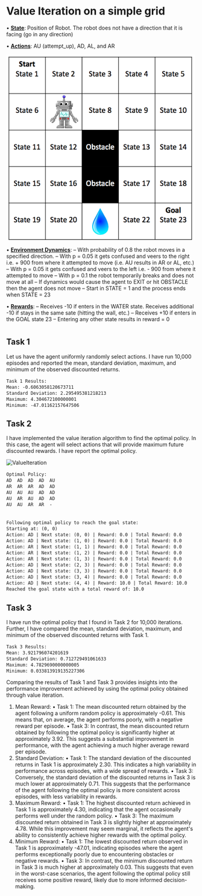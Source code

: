 # Value Iteration on a simple grid

• **<u>State</u>**: Position of Robot.
The robot does not have a direction that it is facing (go in any
direction)

• **<u>Actions</u>**: AU (attempt_up), AD, AL, and AR

![Grid](../resources/Simple_Grid.png)

• **<u>Environment Dynamics</u>**:
– With probability of 0.8 the robot moves in a
specified direction.
– With p = 0.05 it gets confused and veers to the
right i.e. + 900 from where it attempted to
move (i.e. AU results in AR or AL, etc.)
– With p = 0.05 it gets confused and veers to the
left i.e. - 900 from where it attempted to move
– With p = 0.1 the robot temporarily breaks and
does not move at all
– If dynamics would cause the agent to EXIT or
hit OBSTACLE then the agent does not move
– Start in STATE = 1 and the process ends
when STATE = 23

• **<u>Rewards</u>**:
– Receives -10 if enters in the WATER state. Receives additional -10 if stays
in the same sate (hitting the wall, etc.)
– Receives +10 if enters in the GOAL state 23
– Entering any other state results in reward = 0
#

## Task 1
Let us have the agent uniformly randomly select actions. I have run 10,000 episodes and reported
the mean, standard deviation, maximum, and minimum of the observed
discounted returns.

    Task 1 Results: 
    Mean: -0.6063058120673711
    Standard Deviation: 2.295495381218213
    Maximum: 4.304672100000001
    Minimum: -47.01162157647506

## Task 2
I have implemented the value iteration algorithm to find the optimal policy. In this
case, the agent will select actions that will provide maximum future discounted
rewards. I have report the optimal policy.

![ValueIteration](image.png)

    Optimal Policy:
    AD	AD	AD	AD	AU	
    AR	AR	AR	AD	AD	
    AU	AU	AU	AD	AD	
    AU	AR	AU	AD	AD	
    AU	AU	AR	AR	-


    Following optimal policy to reach the goal state:
    Starting at: (0, 0)
    Action: AD | Next state: (0, 0) | Reward: 0.0 | Total Reward: 0.0
    Action: AD | Next state: (1, 0) | Reward: 0.0 | Total Reward: 0.0
    Action: AR | Next state: (1, 1) | Reward: 0.0 | Total Reward: 0.0
    Action: AR | Next state: (1, 2) | Reward: 0.0 | Total Reward: 0.0
    Action: AR | Next state: (1, 3) | Reward: 0.0 | Total Reward: 0.0
    Action: AD | Next state: (2, 3) | Reward: 0.0 | Total Reward: 0.0
    Action: AD | Next state: (3, 3) | Reward: 0.0 | Total Reward: 0.0
    Action: AD | Next state: (3, 4) | Reward: 0.0 | Total Reward: 0.0
    Action: AD | Next state: (4, 4) | Reward: 10.0 | Total Reward: 10.0
    Reached the goal state with a total reward of: 10.0

## Task 3
I have run the optimal policy that I found in Task 2 for 10,000 iterations. Further, I have compared the mean,
standard deviation, maximum, and minimum of the observed discounted
returns with Task 1.

    Task 3 Results:
    Mean: 3.921796074201619
    Standard Deviation: 0.712729491061633
    Maximum: 4.7829690000000005
    Minimum: 0.033813919135227306

Comparing the results of Task 1 and Task 3 provides insights into the performance improvement achieved by using the optimal policy obtained through value iteration.
1.	Mean Reward:
•	Task 1: The mean discounted return obtained by the agent following a uniform random policy is approximately -0.61. This means that, on average, the agent performs poorly, with a negative reward per episode.
•	Task 3: In contrast, the mean discounted return obtained by following the optimal policy is significantly higher at approximately 3.92. This suggests a substantial improvement in performance, with the agent achieving a much higher average reward per episode.
2.	Standard Deviation:
•	Task 1: The standard deviation of the discounted returns in Task 1 is approximately 2.30. This indicates a high variability in performance across episodes, with a wide spread of rewards.
•	Task 3: Conversely, the standard deviation of the discounted returns in Task 3 is much lower at approximately 0.71. This suggests that the performance of the agent following the optimal policy is more consistent across episodes, with less variability in rewards.
3.	Maximum Reward:
•	Task 1: The highest discounted return achieved in Task 1 is approximately 4.30, indicating that the agent occasionally performs well under the random policy.
•	Task 3: The maximum discounted return obtained in Task 3 is slightly higher at approximately 4.78. While this improvement may seem marginal, it reflects the agent's ability to consistently achieve higher rewards with the optimal policy.
4.	Minimum Reward:
•	Task 1: The lowest discounted return observed in Task 1 is approximately -47.01, indicating episodes where the agent performs exceptionally poorly due to encountering obstacles or negative rewards.
•	Task 3: In contrast, the minimum discounted return in Task 3 is much higher at approximately 0.03. This suggests that even in the worst-case scenarios, the agent following the optimal policy still receives some positive reward, likely due to more informed decision-making.

